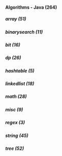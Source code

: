 ####  Algorithms - Java (264)
##### array (51)
##### binarysearch (11)
##### bit (16)
##### dp (26)
##### hashtable (5)
##### linkedlist (18)
##### math (28)
##### misc (9)
##### regex (3)
##### string (45)
##### tree (52)
